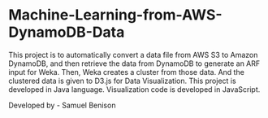 # Machine-Learning-from-AWS-DynamoDB-Data
This project is to automatically convert a data file from AWS S3 to Amazon DynamoDB, and then retrieve the data from DynamoDB to generate an ARF input for Weka. Then, Weka creates a cluster from those data. And the clustered data is given to D3.js for Data Visualization. This project is developed in Java language. Visualization code is developed in JavaScript.

Developed by - Samuel Benison

